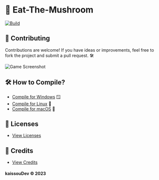 # 🍄 Eat-The-Mushroom

[![Build](https://github.com/kaissouDev/Eat-the-Mushroom/actions/workflows/build.yml/badge.svg)](https://github.com/kaissouDev/Eat-the-Mushroom/actions/workflows/build.yml)

## 🤝 Contributing
Contributions are welcome! If you have ideas or improvements, feel free to fork the project and submit a pull request. 🛠️

![Game Screenshot](https://github.com/kaissouDev/Eat-the-Mushroom/assets/93447388/41638acd-d4b2-439c-bc73-c6c9f5c17979)

## 🛠️ How to Compile?
- [Compile for Windows](https://github.com/kaissouDev/Eat-the-Mushroom/blob/master/docs/compile-windows.md) 🪟
- [Compile for Linux](https://github.com/kaissouDev/Eat-the-Mushroom/blob/master/docs/compile-linux.md) 🐧
- [Compile for macOS](https://github.com/kaissouDev/Eat-the-Mushroom/blob/master/docs/compile-macos.md) 🍎

## 🔑 Licenses
- [View Licenses](https://github.com/kaissouDev/Eat-the-Mushroom/blob/master/docs/license.md)

## 👏 Credits
- [View Credits](https://github.com/kaissouDev/Eat-the-Mushroom/blob/master/Credits.md)

#### kaissouDev © 2023
